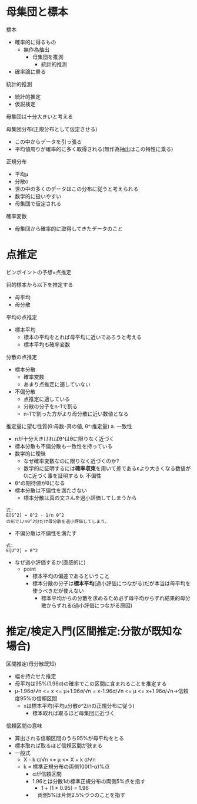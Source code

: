 # 母集団と標本
標本
- 確率的に得るもの
  - 無作為抽出
    - 母集団を推測
      - 統計的推測
- 確率論に乗る

統計的推測
- 統計的推定
- 仮説検定

母集団は十分大きいと考える

母集団分布(正規分布として仮定させる)
- この中からデータを引っ張る
- 平均値周りが確率的に多く取得される(無作為抽出はこの特性に乗る)

正規分布
- 平均μ
- 分散σ
- 世の中の多くのデータはこの分布に従うと考えられる
- 数学的に扱いやすい
- 母集団で仮定される

確率変数
- 母集団から確率的に取得してきたデータのこと

# 点推定
ピンポイントの予想=点推定

目的標本から以下を推定する
- 母平均
- 母分散

平均の点推定
- 標本平均
  - 標本の平均をとれば母平均に近いであろうと考える
  - 標本平均も確率変数

分散の点推定
- 標本分散
  - 確率変数
  - あまり点推定に適していない
- 不偏分散
  - 点推定に適している
  - 分散の分子をn-1で割る
  - n-1で割った方がより母分散に近い数値となる

推定量に望む性質(θ:母数-真の値, θ^:推定量)
a. 一致性
  - nが十分大きければθ^はθに限りなく近づく
  - 標本分散も不偏分散も一致性を持っている
  - 数学的に曖昧
    - なぜ確率変数なのに限りなく近づくのか?
    - 数学的に証明するには**確率収束**を用いて差であるεより大きくなる数値が0に近づく事を証明する
b. 不偏性
  - θ^の期待値がθになる
  - 標本分散は不偏性を満たさない
    - 標本分散は真の文さんを過小評価してしまうから
```
式:
E[S^2] = θ^2 - 1/n θ^2
の形で1/nθ^2分だけ母分散を過小評価してしまう。
```
  - 不偏分散は不偏性を満たす
```
式:
E[U^2] = θ^2
```
  - なぜ過小評価するか(直感的に)
    - point
      - 標本平均の偏差であるということ
      - 標本分散の分子は**標本平均**(過小評価につながる)だが本当は母平均を使うべきだが使えない
        - 標本平均からの分散を求めるため必ず母平均からずれ結果的母分散からずれる(過小評価につながる原因)

# 推定/検定入門(区間推定:分散が既知な場合)
区間推定(母分散既知)
- 幅を持たせた推定
- 母平均は95%(1.96σ)の確率でこの区間に含まれることを推定する
- μ-1.96σ/√n <= x <= μ+1.96σ/√n = x-1.96σ/√n <= μ <= x+1.96σ/√n->信頼度95%の信頼区間
  - xは標本平均(平均μ分散σ^2/nの正規分布に従う)
    - 標本取れば取るほど母集団に近づく

信頼区間の意味
- 算出される信頼区間のうち95%が母平均をとる
- 標本取れば取るほど信頼区間が狭まる
- 一般式
  - X - k σ/√n <= μ <= X + k σ/√n
  - k = 標準正規分布の両側100(1-α)%点
    - αが信頼区間
    - 1.96とは分散1の標準正規分布の両側5%点を指す
      - 1 + (1 * 0.95) = 1.96
    - 　両側5%は片側2.5%づつのことを指す
